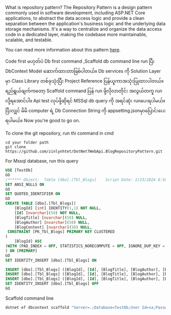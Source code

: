 ﻿What is repository pattern?
The Repository Pattern is a design pattern commonly used in software development, including ASP.NET Core applications,
to abstract the data access logic and provide a clean separation between the application's business logic and the underlying data storage mechanisms.
It's a way to centralize and organize the data access code in a dedicated layer, making the codebase more maintainable, scalable, and testable.

You can read more information about this pattern [here](https://code-maze.com/net-core-web-development-part4/).

Code first မဟုတ်ပဲ Db first command ,Scaffold db command line run ပြီး DbContext Model ဆောက်ထားတာဖြစ်ပါတယ်။
Db services ကို  Solution Layer မှာ Class Library တစ်ခုသုံးပြီး Project Reference ပြန်ယူကာအသုံးပြုထားပါတယ်။ 
ရည်ရွယ်ချက်ကတော့ Scaffold command ပြန် run ဖို့လိုလာတိုင်း အလွယ်တကူ run လို့ရအောင်ပါ။
Api test လုပ်ဖို့ဆိုရင် MSSql db query ကို အရင်ဆုံး runပေးရပါမယ်။ 
ပြီးလျှင် မိမိ computer ရဲ့ Db Connection String ကို appsetting.jsonမှာပြောင်းပေးရပါမယ်။ 
Now you're good to go on.

To clone the git repository, run thi command in cmd
```
cd your folder path
git clone https://github.com/zinlynhtet/DotNet7WebApi.BlogRepositoryPattern.git
```
For Mssql database, run this query
```sql
USE [TestDb]
GO
/****** Object:  Table [dbo].[Tbl_Blogs]    Script Date: 2/23/2024 8:56:19 PM ******/
SET ANSI_NULLS ON
GO
SET QUOTED_IDENTIFIER ON
GO
CREATE TABLE [dbo].[Tbl_Blogs](
	[BlogId] [int] IDENTITY(1,1) NOT NULL,
	[Id] [nvarchar](50) NOT NULL,
	[BlogTitle] [nvarchar](50) NULL,
	[BlogAuthor] [nvarchar](50) NULL,
	[BlogContent] [nvarchar](50) NULL,
 CONSTRAINT [PK_Tbl_Blogs] PRIMARY KEY CLUSTERED 
(
	[BlogId] ASC
)WITH (PAD_INDEX = OFF, STATISTICS_NORECOMPUTE = OFF, IGNORE_DUP_KEY = OFF, ALLOW_ROW_LOCKS = ON, ALLOW_PAGE_LOCKS = ON, OPTIMIZE_FOR_SEQUENTIAL_KEY = OFF) ON [PRIMARY]
) ON [PRIMARY]
GO
SET IDENTITY_INSERT [dbo].[Tbl_Blogs] ON 

INSERT [dbo].[Tbl_Blogs] ([BlogId], [Id], [BlogTitle], [BlogAuthor], [BlogContent]) VALUES (2, N'9fb72f8a-e257-4d74-b082-0549fb898721', N'PutTest', N'PutTest', N'PutTest')
INSERT [dbo].[Tbl_Blogs] ([BlogId], [Id], [BlogTitle], [BlogAuthor], [BlogContent]) VALUES (3, N'c6556c4a-9657-4276-b66f-710983c16ff9', N'string', N'string', N'string')
INSERT [dbo].[Tbl_Blogs] ([BlogId], [Id], [BlogTitle], [BlogAuthor], [BlogContent]) VALUES (4, N'055fae1d-62aa-4678-abd9-361d8fa322a1', N'hello', N'hello', N'hello')
SET IDENTITY_INSERT [dbo].[Tbl_Blogs] OFF
GO

```
Scaffold command line 
```bash
dotnet ef dbcontext scaffold "Server=.;Database=TestDb;User Id=sa;Password=sasa@123;TrustServerCertificate=True;" Microsoft.EntityFrameworkCore.SqlServer -o AppDbContextModels -c AppDbContext -t BlogDataModel -f

```